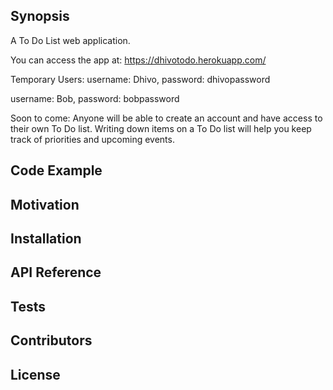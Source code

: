## Synopsis

A To Do List web application.

You can access the app at:
https://dhivotodo.herokuapp.com/

Temporary Users: 
username: Dhivo, password: dhivopassword

username: Bob, password: bobpassword

Soon to come:
Anyone will be able to create an account and have access to their own To Do list. 
Writing down items on a To Do list will help you keep track of priorities and upcoming events. 

## Code Example


## Motivation


## Installation


## API Reference


## Tests


## Contributors


## License
